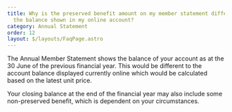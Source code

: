 ```yaml
---
title: Why is the preserved benefit amount on my member statement different from
  the balance shown in my online account?
category: Annual Statement
order: 12
layout: $/layouts/FaqPage.astro
---
```

The Annual Member Statement shows the balance of your account as at the 30 June of the previous financial year. This would be different to the account balance displayed currently online which would be calculated based on the latest unit price.

Your closing balance at the end of the financial year may also include some non-preserved benefit, which is dependent on your circumstances.